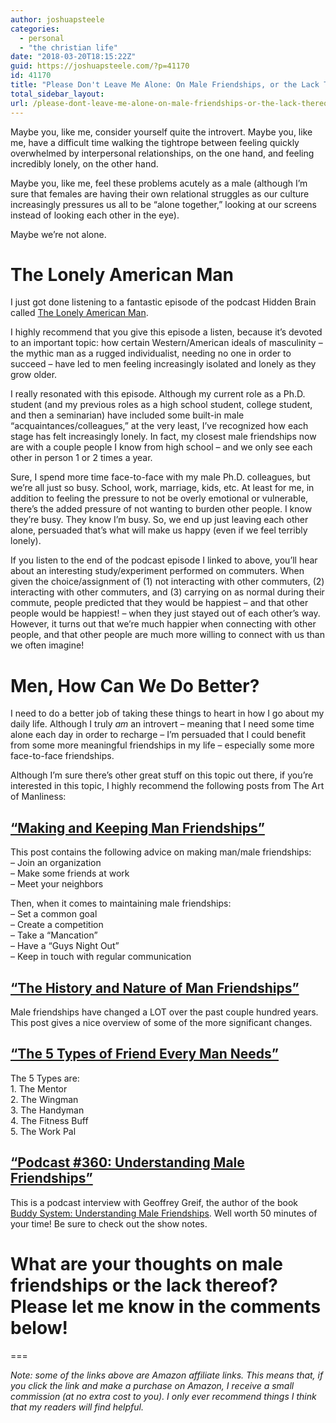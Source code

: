 ```yaml
---
author: joshuapsteele
categories:
  - personal
  - "the christian life"
date: "2018-03-20T18:15:22Z"
guid: https://joshuapsteele.com/?p=41170
id: 41170
title: "Please Don't Leave Me Alone: On Male Friendships, or the Lack Thereof"
total_sidebar_layout:
url: /please-dont-leave-me-alone-on-male-friendships-or-the-lack-thereof/
---
```


Maybe you, like me, consider yourself quite the introvert. Maybe you, like me, have a difficult time walking the tightrope between feeling quickly overwhelmed by interpersonal relationships, on the one hand, and feeling incredibly lonely, on the other hand.

Maybe you, like me, feel these problems acutely as a male (although I’m sure that females are having their own relational struggles as our culture increasingly pressures us all to be “alone together,” looking at our screens instead of looking each other in the eye).

Maybe we’re not alone.

# The Lonely American Man

I just got done listening to a fantastic episode of the podcast Hidden Brain called [The Lonely American Man](https://www.npr.org/2018/03/19/594719471/guys-we-have-a-problem-how-american-masculinity-creates-lonely-men).

I highly recommend that you give this episode a listen, because it’s devoted to an important topic: how certain Western/American ideals of masculinity – the mythic man as a rugged individualist, needing no one in order to succeed – have led to men feeling increasingly isolated and lonely as they grow older.

I really resonated with this episode. Although my current role as a Ph.D. student (and my previous roles as a high school student, college student, and then a seminarian) have included some built-in male “acquaintances/colleagues,” at the very least, I’ve recognized how each stage has felt increasingly lonely. In fact, my closest male friendships now are with a couple people I know from high school – and we only see each other in person 1 or 2 times a year.

Sure, I spend more time face-to-face with my male Ph.D. colleagues, but we’re all just so busy. School, work, marriage, kids, etc. At least for me, in addition to feeling the pressure to not be overly emotional or vulnerable, there’s the added pressure of not wanting to burden other people. I know they’re busy. They know I’m busy. So, we end up just leaving each other alone, persuaded that’s what will make us happy (even if we feel terribly lonely).

If you listen to the end of the podcast episode I linked to above, you’ll hear about an interesting study/experiment performed on commuters. When given the choice/assignment of (1) not interacting with other commuters, (2) interacting with other commuters, and (3) carrying on as normal during their commute, people predicted that they would be happiest – and that other people would be happiest! – when they just stayed out of each other’s way. However, it turns out that we’re much happier when connecting with other people, and that other people are much more willing to connect with us than we often imagine!

# Men, How Can We Do Better?

I need to do a better job of taking these things to heart in how I go about my daily life. Although I truly *am* an introvert – meaning that I need some time alone each day in order to recharge – I’m persuaded that I could benefit from some more meaningful friendships in my life – especially some more face-to-face friendships.

Although I’m sure there’s other great stuff on this topic out there, if you’re interested in this topic, I highly recommend the following posts from The Art of Manliness:

## [“Making and Keeping Man Friendships”](https://www.artofmanliness.com/2008/10/28/how-to-make-friends/)

This post contains the following advice on making man/male friendships:  
– Join an organization  
– Make some friends at work  
– Meet your neighbors

Then, when it comes to maintaining male friendships:  
– Set a common goal  
– Create a competition  
– Take a “Mancation”  
– Have a “Guys Night Out”  
– Keep in touch with regular communication

## [“The History and Nature of Man Friendships”](https://www.artofmanliness.com/2008/08/24/the-history-and-nature-of-man-friendships/)

Male friendships have changed a LOT over the past couple hundred years. This post gives a nice overview of some of the more significant changes.

## [“The 5 Types of Friend Every Man Needs”](https://www.artofmanliness.com/2013/09/26/the-5-types-of-friends-every-man-needs/)

The 5 Types are:  
1\. The Mentor  
2\. The Wingman  
3\. The Handyman  
4\. The Fitness Buff  
5\. The Work Pal

## [“Podcast #360: Understanding Male Friendships”](https://www.artofmanliness.com/2017/11/30/understanding-male-friendships/)

This is a podcast interview with Geoffrey Greif, the author of the book [Buddy System: Understanding Male Friendships](http://amzn.to/2HPL0z1). Well worth 50 minutes of your time! Be sure to check out the show notes.

# What are your thoughts on male friendships or the lack thereof? Please let me know in the comments below!

===

*Note: some of the links above are Amazon affiliate links. This means that, if you click the link and make a purchase on Amazon, I receive a small commission (at no extra cost to you). I only ever recommend things I think that my readers will find helpful.*